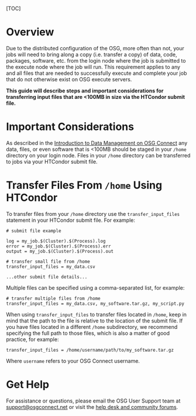 [title]: - "Transfer Input Files Up To 100MB In Size"

[TOC] 

# Overview

Due to the distributed configuration of the OSG, more often than not, 
your jobs will need to bring along a copy (i.e. transfer a copy) of 
data, code, packages, software, etc. from the login node where the job 
is submitted to the execute node where the job will run. This requirement 
applies to any and all files that are needed to successfully execute and 
complete your job that do not otherwise exist on OSG execute servers.

**This guide will describe steps and important considerations for transferring 
input files that are <100MB in size via the HTCondor submit file.**   

# Important Considerations

As described in the [Introduction to Data Management on OSG Connect](https://support.opensciencegrid.org/support/solutions/articles/12000002985) 
any data, files, or even software that is <100MB should be staged in 
your `/home` directory on your login node. Files in your 
`/home` directory can be transferred to jobs via your HTCondor submit file.

# Transfer Files From `/home` Using HTCondor

To transfer files from your `/home` directory use the `transfer_input_files` 
statement in your HTCondor submit file. For example:

	# submit file example
	
	log = my_job.$(Cluster).$(Process).log
	error = my_job.$(Cluster).$(Process).err
	output = my_job.$(Cluster).$(Process).out
	
	# transfer small file from /home 
	transfer_input_files = my_data.csv
	
	...other submit file details...

Multiple files can be specified using a comma-separated list, for example:

	# transfer multiple files from /home
	transfer_input_files = my_data.csv, my_software.tar.gz, my_script.py

When using `transfer_input_files` to transfer files located in `/home`, 
keep in mind that the path to the file is relative to the location of 
the submit file. If you have files located in a different `/home` subdirectory, 
we recommend specifying the full path to those files, which is also a matter 
of good practice, for example:

	transfer_input_files = /home/username/path/to/my_software.tar.gz

Where `username` refers to your OSG Connect username.

# Get Help

For assistance or questions, please email the OSG User Support team 
at [support@osgconnect.net](mailto:support@osgconnect.net) or visit the 
[help desk and community forums](http://support.opensciencegrid.org).

